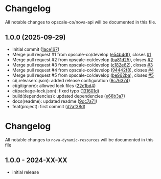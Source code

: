 # Changelog

All notable changes to opscale-co/nova-api will be documented in this file.

## 1.0.0 (2025-09-29)

* Initial commit ([1ace167](https://github.com/opscale-co/nova-dynamic-resources/commit/1ace167))
* Merge pull request #1 from opscale-co/develop ([e54b4df](https://github.com/opscale-co/nova-dynamic-resources/commit/e54b4df)), closes [#1](https://github.com/opscale-co/nova-dynamic-resources/issues/1)
* Merge pull request #2 from opscale-co/develop ([ba81d25](https://github.com/opscale-co/nova-dynamic-resources/commit/ba81d25)), closes [#2](https://github.com/opscale-co/nova-dynamic-resources/issues/2)
* Merge pull request #3 from opscale-co/develop ([c182e62](https://github.com/opscale-co/nova-dynamic-resources/commit/c182e62)), closes [#3](https://github.com/opscale-co/nova-dynamic-resources/issues/3)
* Merge pull request #4 from opscale-co/develop ([94442f8](https://github.com/opscale-co/nova-dynamic-resources/commit/94442f8)), closes [#4](https://github.com/opscale-co/nova-dynamic-resources/issues/4)
* Merge pull request #5 from opscale-co/develop ([be962ba](https://github.com/opscale-co/nova-dynamic-resources/commit/be962ba)), closes [#5](https://github.com/opscale-co/nova-dynamic-resources/issues/5)
* ci(.releaserc.json): added release configuration ([9c76374](https://github.com/opscale-co/nova-dynamic-resources/commit/9c76374))
* ci(gitignore): allowed lock files ([22e1bd4](https://github.com/opscale-co/nova-dynamic-resources/commit/22e1bd4))
* ci(package-lock.json): fixed typo ([131601d](https://github.com/opscale-co/nova-dynamic-resources/commit/131601d))
* build(dependencies): updated dependencies ([e68b3a7](https://github.com/opscale-co/nova-dynamic-resources/commit/e68b3a7))
* docs(readme): updated readme ([9dc7a71](https://github.com/opscale-co/nova-dynamic-resources/commit/9dc7a71))
* feat(project): first commit ([d2af38d](https://github.com/opscale-co/nova-dynamic-resources/commit/d2af38d))

# Changelog

All notable changes to `nova-dynamic-resources` will be documented in this file

## 1.0.0 - 2024-XX-XX

- initial release
